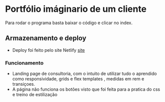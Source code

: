 # Portfólio imáginario de um cliente

Para rodar o programa basta baixar o código e clicar no index.

## Armazenamento e deploy

- Deploy foi feito pelo site Netlify [site](https://consultorias.netlify.app/)

### Funcionamento

- Landing page de consultoria, com o intuito de utilizar tudo o aprendido como responsividade, grids e flex templates , medidas em rem e transiçoes.
- A página não funciona os botões visto que foi feita para a pratica do css e treino de estilização
  
